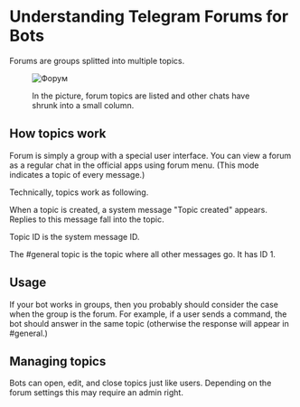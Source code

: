 # Understanding Telegram Forums for Bots 

Forums are groups splitted into multiple topics.

<figure>

![Форум](/pictures/ru/forum.png)

<figcaption>In the picture, forum topics are listed and other chats have shrunk into a small column.</figcaption>
</figure>

## How topics work

Forum is simply a group with a special user interface. You can view a forum as a regular chat in the official apps
using forum menu. (This mode indicates a topic of every message.)

Technically, topics work as following.

When a topic is created, a system message "Topic created" appears. Replies to this message fall into the topic.

Topic ID is the system message ID.

The #general topic is the topic where all other messages go. It has ID 1.

## Usage

If your bot works in groups, then you probably should consider the case when the group is the forum. 
For example, if a user sends a command, the bot should answer in the same topic 
(otherwise the response will appear in #general.)

## Managing topics

Bots can open, edit, and close topics just like users. Depending on the forum settings this may require an admin right.
